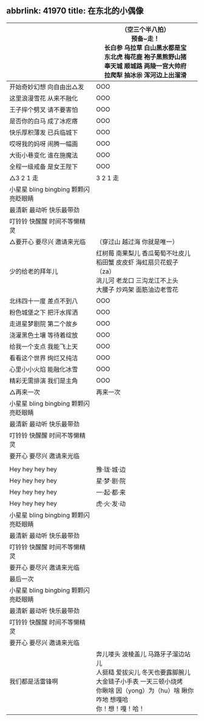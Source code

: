 abbrlink: 41970
title: 在东北的小偶像
---
|      |（空三个半八拍）<br>预备~走！<br>长白参 乌拉草 白山黑水都是宝<br>东北虎 梅花鹿 袍子黑熊野山猪<br>奉天城 顺城路 两陵一宫大帅府<br>拉爬犁 抽冰尜 浑河边上出溜滑|
|--|--|
|开始奇妙幻想 向自由出△发|OOO|
|这里浪漫雪花 从来不融化|OOO|
|王子摔个劈叉 请不要害怕|OOO|
|是否你的白马 成了冰疙瘩|OOO|
|快乐厚积薄发 已兵临城下|OOO|
|哎呀我的妈呀 闹腾一幅画|OOO|
|大街小巷变化 谁在施魔法|OOO|
|全程一级戒备 是女王陛下|OOO|
|△3 2 1 走 |3 2 1 走|
|小星星 bling bingbing 颗颗闪亮眨眼睛 |      |
|最清新 最动听 快乐最带劲 |      |
|叮铃铃 快醒醒 时间不等懒精灵 |      |
|△要开心 要尽兴 邀请来光临 |（穿过山 越过海 你就是唯一）|
|少的给老的拜年儿|红树莓 南果梨儿 香瓜葡萄不吐皮儿<br>稻田蟹 皮皮虾 海虹扇贝花蚬子（za）<br>洮儿河 老龙口 三沟龙江不上头<br>大腰子 炒鸡架 面筋油边老雪花|
|北纬四十一度 差点不到八|OOO|
|粉色城堡之下 把汗水挥洒|OOO|
|走进星梦剧院 第二个故乡|OOO|
|浇灌黑色土壤 等待着绽放|OOO|
|给我一个支点 我能飞上天|OOO|
|看看这个世界 绚烂又纯洁|OOO|
|心里小小火焰 能融化冰雪|OOO|
|精彩无需排演 我们是主角 |OOO|
|△再来一次|再来一次 |
|小星星 bling bingbing 颗颗闪亮眨眼睛 |      |
|最清新 最动听 快乐最带劲 |      |
|叮铃铃 快醒醒 时间不等懒精灵 |      |
|要开心 要尽兴 邀请来光临|      |
|      |      |
|Hey hey hey hey|豫·珑·城·边|
|Hey hey hey hey|星·梦·剧·院|
|Hey hey hey hey|一·起·都·来|
|Hey hey hey hey|虎·火·发·动|
|小星星 bling bingbing 颗颗闪亮眨眼睛 |      |
|最清新 最动听 快乐最带劲 |      |
|叮铃铃 快醒醒 时间不等懒精灵 |      |
|要开心 要尽兴 邀请来光临|      |
|最后一次|      |
|小星星 bling bingbing 颗颗闪亮眨眼睛 |      |
|最清新 最动听 快乐最带劲 |      |
|叮铃铃 快醒醒 时间不等懒精灵 |      |
|要开心 要尽兴 邀请来光临|      |
|我们都是活雷锋啊|奔儿喽头 波棱盖儿 马路牙子溜边站儿<br>人挺糙   爱拔尖儿 冬天也要露脚腕儿<br>大金链子小手表 一天三顿小烧烤<br>你瞅啥 因（yong）为（hu）啥 瞅你咋地 想嘎哈<br>你！想！嘎！哈！|